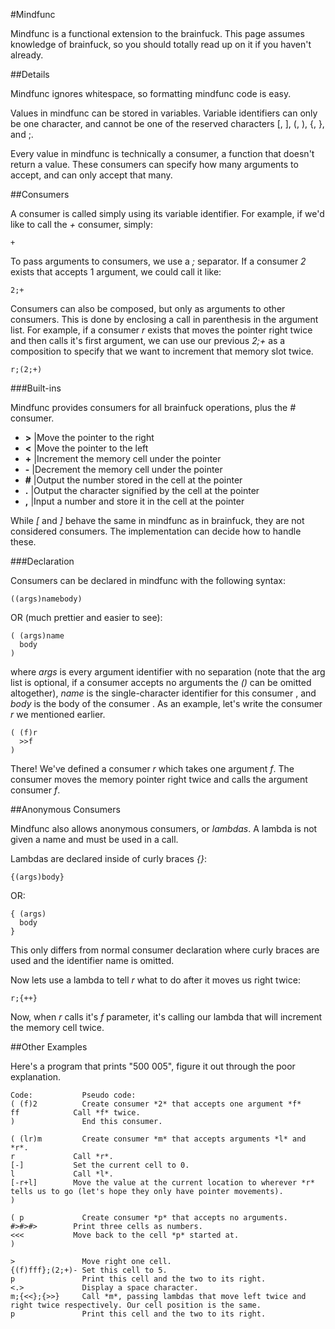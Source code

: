 #Mindfunc

Mindfunc is a functional extension to the brainfuck. This page assumes knowledge of brainfuck, so you should totally read up on it if you haven't already.

##Details

Mindfunc ignores whitespace, so formatting mindfunc code is easy.

Values in mindfunc can be stored in variables. Variable identifiers can only be one character, and cannot be one of the reserved characters [, ], (, ), {, }, and ;.

Every value in mindfunc is technically a consumer, a function that doesn't return a value. These consumers can specify how many arguments to accept, and can only accept that many.

##Consumers

A consumer is called simply using its variable identifier. For example, if we'd like to call the *+* consumer, simply:

```
+
```

To pass arguments to consumers, we use a *;* separator. If a consumer *2* exists that accepts 1 argument, we could call it like:

```
2;+
```

Consumers can also be composed, but only as arguments to other consumers. This is done by enclosing a call in parenthesis in the argument list. For example, if a consumer *r* exists that moves the pointer right twice and then calls it's first argument, we can use our previous *2;+* as a composition to specify that we want to increment that memory slot twice.

```
r;(2;+)
```

###Built-ins

Mindfunc provides consumers for all brainfuck operations, plus the *#* consumer.

- **>** |Move the pointer to the right
- **<** |Move the pointer to the left
- **+** |Increment the memory cell under the pointer
- **-** |Decrement the memory cell under the pointer
- **#** |Output the number stored in the cell at the pointer
- **.** |Output the character signified by the cell at the pointer
- **,** |Input a number and store it in the cell at the pointer

While *[* and *]* behave the same in mindfunc as in brainfuck, they are not considered consumers. The implementation can decide how to handle these.

###Declaration

Consumers can be declared in mindfunc with the following syntax:

```
((args)namebody)
```

OR (much prettier and easier to see):

```
( (args)name
  body
)
```

where *args* is every argument identifier with no separation (note that the arg list is optional, if a consumer accepts no arguments the *()* can be omitted altogether), *name* is the single-character identifier for this consumer , and *body* is the body of the consumer . As an example, let's write the consumer *r* we mentioned earlier.

```
( (f)r
  >>f
)
```

There! We've defined a consumer *r* which takes one argument *f*. The consumer moves the memory pointer right twice and calls the argument consumer *f*.

##Anonymous Consumers

Mindfunc also allows anonymous consumers, or *lambdas*. A lambda is not given a name and must be used in a call.

Lambdas are declared inside of curly braces *{}*:

```
{(args)body}
```

OR:

```
{ (args)
  body
}
```

This only differs from normal consumer declaration where curly braces are used and the identifier name is omitted.

Now lets use a lambda to tell *r* what to do after it moves us right twice:

```
r;{++}
```

Now, when *r* calls it's *f* parameter, it's calling our lambda that will increment the memory cell twice.

##Other Examples

Here's a program that prints "500 005", figure it out through the poor explanation.

```
Code:           Pseudo code:
( (f)2          Create consumer *2* that accepts one argument *f*
ff            Call *f* twice.
)               End this consumer.

( (lr)m         Create consumer *m* that accepts arguments *l* and *r*.
r             Call *r*.
[-]           Set the current cell to 0.
l             Call *l*.
[-r+l]        Move the value at the current location to wherever *r* tells us to go (let's hope they only have pointer movements).
)

( p             Create consumer *p* that accepts no arguments.
#>#>#>        Print three cells as numbers.
<<<           Move back to the cell *p* started at.
)

>               Move right one cell.
{(f)fff};(2;+)- Set this cell to 5.
p               Print this cell and the two to its right.
<.>             Display a space character.
m;{<<};{>>}     Call *m*, passing lambdas that move left twice and right twice respectively. Our cell position is the same.
p               Print this cell and the two to its right.
```